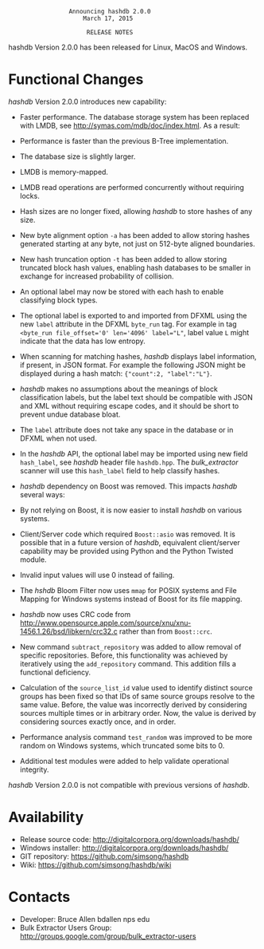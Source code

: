                      Announcing hashdb 2.0.0
                         March 17, 2015

                          RELEASE NOTES

hashdb Version 2.0.0 has been released for Linux, MacOS and Windows.

# Functional Changes
_hashdb_ Version 2.0.0 introduces new capability:

* Faster performance.  The database storage system has been replaced with LMDB, see http://symas.com/mdb/doc/index.html.  As a result:
 * Performance is faster than the previous B-Tree implementation.
 * The database size is slightly larger.
 * LMDB is memory-mapped.
 * LMDB read operations are performed concurrently without requiring locks.
 * Hash sizes are no longer fixed, allowing _hashdb_ to store hashes of any size.

* New byte alignment option `-a` has been added to allow storing hashes generated starting at any byte, not just on 512-byte aligned boundaries.

* New hash truncation option `-t` has been added to allow storing truncated block hash values, enabling hash databases to be smaller in exchange for increased probability of collision.

* An optional label may now be stored with each hash to enable classifying block types.
 * The optional label is exported to and imported from DFXML using the new `label` attribute in the DFXML `byte_run` tag.  For example in tag `<byte_run file_offset='0' len='4096' label="L"`, label value `L` might indicate that the data has low entropy.
 * When scanning for matching hashes, _hashdb_ displays label information, if present, in JSON format.  For example the following JSON might be displayed during a hash match: `{"count":2, "label":"L"}`.
 * _hashdb_ makes no assumptions about the meanings of block classification labels, but the label text should be compatible with JSON and XML without requiring escape codes, and it should be short to prevent undue database bloat.
 * The `label` attribute does not take any space in the database or in DFXML when not used.
 * In the _hashdb_ API, the optional label may be imported using new field `hash_label`, see _hashdb_ header file `hashdb.hpp`.  The _bulk\_extractor_ scanner will use this `hash_label` field to help classify hashes.

* _hashdb_ dependency on Boost was removed.  This impacts _hashdb_ several ways:
 * By not relying on Boost, it is now easier to install _hashdb_ on various systems.
 * Client/Server code which required `Boost::asio` was removed.
It is possible that in a future version of _hashdb_, equivalent client/server capability may be provided using Python and the Python Twisted module.
 * Invalid input values will use 0 instead of failing.
 * The _hshdb_ Bloom Filter now uses `mmap` for POSIX systems and File Mapping for Windows systems instead of Boost for its file mapping.
 * _hashdb_ now uses CRC code from http://www.opensource.apple.com/source/xnu/xnu-1456.1.26/bsd/libkern/crc32.c rather than from `Boost::crc`.

* New command `subtract_repository` was added to allow removal of specific repositories.  Before, this functionality was achieved by iteratively using the `add_repository` command.  This addition fills a functional deficiency.

* Calculation of the `source_list_id` value used to identify distinct source groups has been fixed so that IDs of same source groups resolve to the same value.  Before, the value was incorrectly derived by considering sources multiple times or in arbitrary order.  Now, the value is derived by considering sources exactly once, and in order.  

* Performance analysis command `test_random` was improved to be more random on Windows systems, which truncated some bits to 0.

* Additional test modules were added to help validate operational integrity.

_hashdb_ Version 2.0.0 is not compatible with previous versions of _hashdb_.

Availability
============
* Release source code: http://digitalcorpora.org/downloads/hashdb/
* Windows installer: http://digitalcorpora.org/downloads/hashdb/
* GIT repository: https://github.com/simsong/hashdb
* Wiki: https://github.com/simsong/hashdb/wiki

Contacts
========
* Developer: Bruce Allen bdallen nps edu
* Bulk Extractor Users Group: http://groups.google.com/group/bulk_extractor-users
